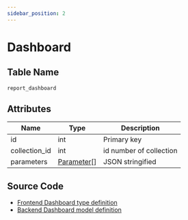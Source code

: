 ```yaml
---
sidebar_position: 2
---
```


# Dashboard

## Table Name

`report_dashboard`

## Attributes

Name|Type|Description
--|--|--
id | int | Primary key
collection_id | int | id number of collection
parameters | [Parameter](/parameters)[] | JSON stringified

## Source Code

- [Frontend Dashboard type definition](https://github.com/metabase/metabase/blob/v0.38.3/frontend/src/metabase-types/types/Dashboard.js)
- [Backend Dashboard model definition](https://github.com/metabase/metabase/blob/v0.38.3/src/metabase/models/dashboard.clj)
